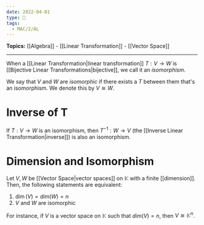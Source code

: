 ```yaml
---
date: 2022-04-01
type: 🧠
tags:
  - MAC/2/ÁL
---
```


**Topics:** [[Algebra]] - [[Linear Transformation]] - [[Vector Space]]

---

When a [[Linear Transformation|linear transformation]] $T : V \rightarrow W$ is [[Bijective Linear Transformations|bijective]], we call it an _isomorphism_.

We say that $V$ and $W$ are _isomorphic_ if there exists a $T$ between them that's an isomorphism. We denote this by $V \cong W$.

# Inverse of T

If $T : V \rightarrow W$ is an isomorphism, then $T^{-1} : W \rightarrow V$ (the [[Inverse Linear Transformation|inverse]]) is also an isomorphism.

# Dimension and Isomorphism

Let $V, W$ be [[Vector Space|vector spaces]] on $\mathbb{K}$ with a finite [[dimension]]. Then, the following statements are equivalent:

1. $\dim(V) = dim(W) = n$
2. $V$ and $W$ are isomorphic

For instance, if $V$ is a vector space on $\mathbb{K}$ such that $dim(V) = n$, then $V \cong \mathbb{K}^n$.
